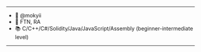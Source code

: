 - --------------------
- 👋 @mokyii
- 🏫 FTN, RA
- 📚 C/C++/C#/Solidity/Java/JavaScript/Assembly (beginner-intermediate level)
- --------------------

<!---
mokyii/mokyii is a ✨ special ✨ repository because its `README.md` (this file) appears on your GitHub profile.
You can click the Preview link to take a look at your changes.
--->
